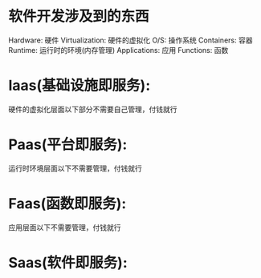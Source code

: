 # 软件开发涉及到的东西
  Hardware: 硬件
  Virtualization: 硬件的虚拟化
  O/S: 操作系统
  Containers: 容器
  Runtime: 运行时的环境(内存管理)
  Applications: 应用
  Functions: 函数

# Iaas(基础设施即服务):
  硬件的虚拟化层面以下部分不需要自己管理，付钱就行

# Paas(平台即服务):
  运行时环境层面以下不需要管理，付钱就行

# Faas(函数即服务):
  应用层面以下不需要管理，付钱就行

# Saas(软件即服务):
    